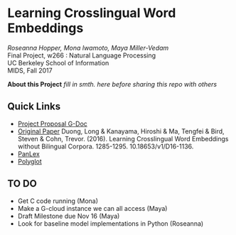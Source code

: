 # Learning Crosslingual Word Embeddings
>   
_Roseanna Hopper, Mona Iwamoto, Maya Miller-Vedam_   
Final Project, w266 : Natural Language Processing  
UC Berkeley School of Information   
MIDS, Fall 2017  

**About this Project**
_fill in smth. here before sharing this repo with others_



## Quick Links
* [Project Proposal G-Doc](https://docs.google.com/document/d/1KetDWpYzTtGK18eEqWcLiTbOCSH0ReBHH3oOpfCfLaI/edit)
*  [Original Paper](https://arxiv.org/pdf/1606.09403.pdf) Duong, Long & Kanayama, Hiroshi & Ma, Tengfei & Bird, Steven & Cohn, Trevor. (2016). Learning Crosslingual Word Embeddings without Bilingual Corpora. 1285-1295. 10.18653/v1/D16-1136.
* [PanLex](https://panlex.org/)
* [Polyglot](http://polyglot.readthedocs.io/en/latest/Embeddings.html)

## TO DO
* Get C code running (Mona)
* Make a G-cloud instance we can all access (Maya)
* Draft Milestone due Nov 16 (Maya)
* Look for baseline model implementations in Python (Roseanna)
